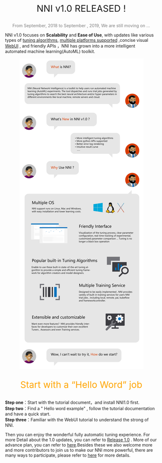 

<p style="font-size:30px" align="center">
  NNI v1.0 RELEASED !
</p>
<p style="color:grey" align="center">
From September, 2018 to September , 2019, We are still moving on …
</p>

NNI v1.0 focuses on **Scalability** and **Ease of Use**, with updates like various types of [tuning algorithms](./Tuner/BuiltinTuner.md),  [multiple platforms supported](./TrainingService/SupportTrainingService.md) ,concise visual [WebUI](./Tutorial/WebUI.md) , and friendly  APIs ，NNI has grown into a more intelligent automated machine learning(AutoML) toolkit.

<p align="center">
<img src=".././img/nni-1.png"/>
</p>

<p style="font-size:30px;color:orange;" align="center">
 Start with a “Hello Word” job
</p>

**Step one**：Start with the tutorial document，and install NNI1.0 first.<br>
**Step two**：Find a " Hello word  example" , follow the tutorial documentation and have a  quick start. <br>
**Step three**：Familiar with the WebUI tutorial to understand the strong of NNI.<br>

Then you can enjoy the wonderful fully automatic tuning experience. For more Detail about the 1.0 updates, you can refer to [Release 1.0]() . More of our advance plan, you can refer to [here](https://github.com/microsoft/nni/wiki/Roadmap).Besides these we also welcome more and more contributors to join us to make our NNI more powerful, there are many ways to participate, please refer to [here](./Tutorial/Contributing.md
) for more details.